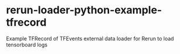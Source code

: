 # rerun-loader-python-example-tfrecord
Example TFRecord of TFEvents external data loader for Rerun to load tensorboard logs
